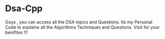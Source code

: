 # Dsa-Cpp
Guys , you can access all the DSA topics and Questions.
Its my Personal Code to explaine all the  Algorithms Techniques and Questions.
Visit for your benifites !!!
